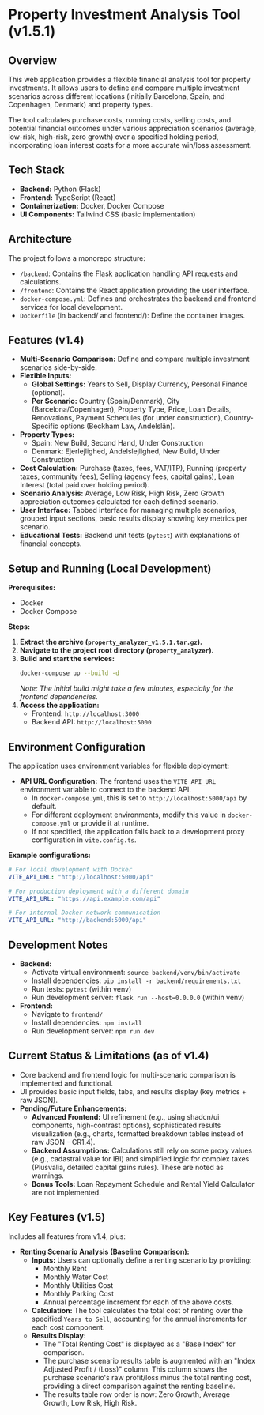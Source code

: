 # Property Investment Analysis Tool (v1.5.1)

## Overview

This web application provides a flexible financial analysis tool for property investments. It allows users to define and compare multiple investment scenarios across different locations (initially Barcelona, Spain, and Copenhagen, Denmark) and property types.

The tool calculates purchase costs, running costs, selling costs, and potential financial outcomes under various appreciation scenarios (average, low-risk, high-risk, zero growth) over a specified holding period, incorporating loan interest costs for a more accurate win/loss assessment.

## Tech Stack

-   **Backend:** Python (Flask)
-   **Frontend:** TypeScript (React)
-   **Containerization:** Docker, Docker Compose
-   **UI Components:** Tailwind CSS (basic implementation)

## Architecture

The project follows a monorepo structure:

-   `/backend`: Contains the Flask application handling API requests and calculations.
-   `/frontend`: Contains the React application providing the user interface.
-   `docker-compose.yml`: Defines and orchestrates the backend and frontend services for local development.
-   `Dockerfile` (in backend/ and frontend/): Define the container images.

## Features (v1.4)

-   **Multi-Scenario Comparison:** Define and compare multiple investment scenarios side-by-side.
-   **Flexible Inputs:**
    -   **Global Settings:** Years to Sell, Display Currency, Personal Finance (optional).
    -   **Per Scenario:** Country (Spain/Denmark), City (Barcelona/Copenhagen), Property Type, Price, Loan Details, Renovations, Payment Schedules (for under construction), Country-Specific options (Beckham Law, Andelslån).
-   **Property Types:**
    -   Spain: New Build, Second Hand, Under Construction
    -   Denmark: Ejerlejlighed, Andelslejlighed, New Build, Under Construction
-   **Cost Calculation:** Purchase (taxes, fees, VAT/ITP), Running (property taxes, community fees), Selling (agency fees, capital gains), Loan Interest (total paid over holding period).
-   **Scenario Analysis:** Average, Low Risk, High Risk, Zero Growth appreciation outcomes calculated for each defined scenario.
-   **User Interface:** Tabbed interface for managing multiple scenarios, grouped input sections, basic results display showing key metrics per scenario.
-   **Educational Tests:** Backend unit tests (`pytest`) with explanations of financial concepts.

## Setup and Running (Local Development)

**Prerequisites:**

-   Docker
-   Docker Compose

**Steps:**

1.  **Extract the archive (`property_analyzer_v1.5.1.tar.gz`).**
2.  **Navigate to the project root directory (`property_analyzer`).**
3.  **Build and start the services:**
    ```bash
    docker-compose up --build -d
    ```
    *Note: The initial build might take a few minutes, especially for the frontend dependencies.*
4.  **Access the application:**
    -   Frontend: `http://localhost:3000`
    -   Backend API: `http://localhost:5000`

## Environment Configuration

The application uses environment variables for flexible deployment:

-   **API URL Configuration:** The frontend uses the `VITE_API_URL` environment variable to connect to the backend API.
    -   In `docker-compose.yml`, this is set to `http://localhost:5000/api` by default.
    -   For different deployment environments, modify this value in `docker-compose.yml` or provide it at runtime.
    -   If not specified, the application falls back to a development proxy configuration in `vite.config.ts`.

**Example configurations:**

```yaml
# For local development with Docker
VITE_API_URL: "http://localhost:5000/api"

# For production deployment with a different domain
VITE_API_URL: "https://api.example.com/api"

# For internal Docker network communication
VITE_API_URL: "http://backend:5000/api"
```

## Development Notes

-   **Backend:**
    -   Activate virtual environment: `source backend/venv/bin/activate`
    -   Install dependencies: `pip install -r backend/requirements.txt`
    -   Run tests: `pytest` (within venv)
    -   Run development server: `flask run --host=0.0.0.0` (within venv)
-   **Frontend:**
    -   Navigate to `frontend/`
    -   Install dependencies: `npm install`
    -   Run development server: `npm run dev`

## Current Status & Limitations (as of v1.4)

-   Core backend and frontend logic for multi-scenario comparison is implemented and functional.
-   UI provides basic input fields, tabs, and results display (key metrics + raw JSON).
-   **Pending/Future Enhancements:**
    -   **Advanced Frontend:** UI refinement (e.g., using shadcn/ui components, high-contrast options), sophisticated results visualization (e.g., charts, formatted breakdown tables instead of raw JSON - CR1.4).
    -   **Backend Assumptions:** Calculations still rely on some proxy values (e.g., cadastral value for IBI) and simplified logic for complex taxes (Plusvalia, detailed capital gains rules). These are noted as warnings.
    -   **Bonus Tools:** Loan Repayment Schedule and Rental Yield Calculator are not implemented.




## Key Features (v1.5)

Includes all features from v1.4, plus:

-   **Renting Scenario Analysis (Baseline Comparison):**
    -   **Inputs:** Users can optionally define a renting scenario by providing:
        -   Monthly Rent
        -   Monthly Water Cost
        -   Monthly Utilities Cost
        -   Monthly Parking Cost
        -   Annual percentage increment for each of the above costs.
    -   **Calculation:** The tool calculates the total cost of renting over the specified `Years to Sell`, accounting for the annual increments for each cost component.
    -   **Results Display:**
        -   The "Total Renting Cost" is displayed as a "Base Index" for comparison.
        -   The purchase scenario results table is augmented with an "Index Adjusted Profit / (Loss)" column. This column shows the purchase scenario's raw profit/loss minus the total renting cost, providing a direct comparison against the renting baseline.
        -   The results table row order is now: Zero Growth, Average Growth, Low Risk, High Risk.
